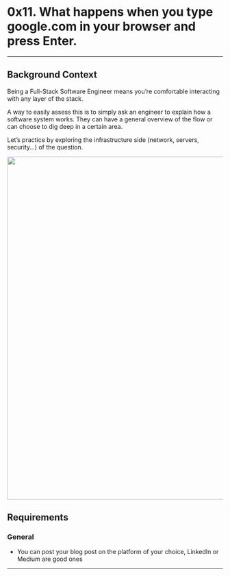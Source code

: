 # 0x11. What happens when you type google.com in your browser and press Enter.

-------
## Background Context
Being a Full-Stack Software Engineer means you’re comfortable interacting with any layer of the stack.

A way to easily assess this is to simply ask an engineer to explain how a software system works. They can have a general overview of the flow or can choose to dig deep in a certain area.

Let’s practice by exploring the infrastructure side (network, servers, security…) of the question.

<kbd>
<img src="https://s3.amazonaws.com/intranet-projects-files/holbertonschool-sysadmin_devops/298/aJPw3mw.jpg" height="auto" width="800" />
</kbd>

## Requirements
### General
* You can post your blog post on the platform of your choice, LinkedIn or Medium are good ones
--------